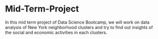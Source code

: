 # Mid-Term-Project

In this mid term project of Data Science Bootcamp, we will work on data analysis of New York neighborhood clusters and try to find out insights of the social and economic activities in each clusters. 
